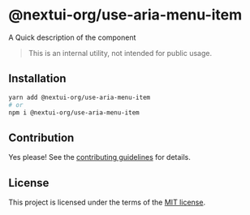 # @nextui-org/use-aria-menu-item

A Quick description of the component

> This is an internal utility, not intended for public usage.

## Installation

```sh
yarn add @nextui-org/use-aria-menu-item
# or
npm i @nextui-org/use-aria-menu-item
```

## Contribution

Yes please! See the
[contributing guidelines](https://github.com/nextui-org/nextui/blob/master/CONTRIBUTING.md)
for details.

## License

This project is licensed under the terms of the
[MIT license](https://github.com/nextui-org/nextui/blob/master/LICENSE).
